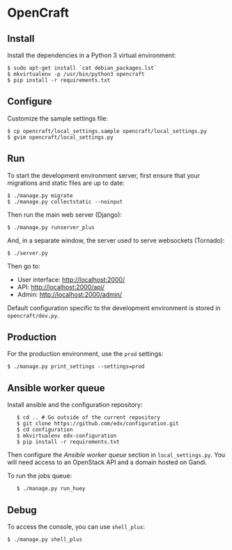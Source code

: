 OpenCraft
=========

Install
-------

Install the dependencies in a Python 3 virtual environment:

    $ sudo apt-get install `cat debian_packages.lst`
    $ mkvirtualenv -p /usr/bin/python3 opencraft
    $ pip install -r requirements.txt


Configure
---------

Customize the sample settings file:

    $ cp opencraft/local_settings.sample opencraft/local_settings.py
    $ gvim opencraft/local_settings.py


Run
---

To start the development environment server, first ensure that your migrations and static files
are up to date:

    $ ./manage.py migrate
    $ ./manage.py collectstatic --noinput

Then run the main web server (Django):

    $ ./manage.py runserver_plus

And, in a separate window, the server used to serve websockets (Tornado):

    $ ./server.py

Then go to:

* User interface: [http://localhost:2000/](http://localhost:2000/)
* API: [http://localhost:2000/api/](http://localhost:2000/api/)
* Admin: [http://localhost:2000/admin/](http://localhost:2000/admin/)

Default configuration specific to the development environment is stored in `opencraft/dev.py`.


Production
----------

For the production environment, use the `prod` settings:

    $ ./manage.py print_settings --settings=prod


Ansible worker queue
--------------------

Install ansible and the configuration repository:

```
   $ cd .. # Go outside of the current repository
   $ git clone https://github.com/edx/configuration.git
   $ cd configuration
   $ mkvirtualenv edx-configuration
   $ pip install -r requirements.txt
```

Then configure the _Ansible worker queue_ section in `local_settings.py`. You will need access to
an OpenStack API and a domain hosted on Gandi.

To run the jobs queue:

```
   $ ./manage.py run_huey
```


Debug
-----

To access the console, you can use `shell_plus`:

    $ ./manage.py shell_plus
